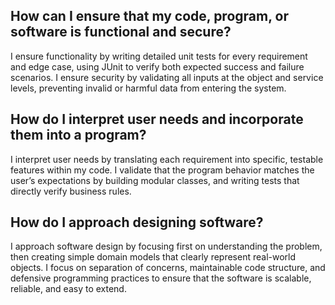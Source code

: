 ## How can I ensure that my code, program, or software is functional and secure?
I ensure functionality by writing detailed unit tests for every requirement and edge case, using JUnit to verify both expected success and failure scenarios. I ensure security by validating all inputs at the object and service levels, preventing invalid or harmful data from entering the system.

## How do I interpret user needs and incorporate them into a program?
I interpret user needs by translating each requirement into specific, testable features within my code. I validate that the program behavior matches the user’s expectations by building modular classes, and writing tests that directly verify business rules.

## How do I approach designing software?
I approach software design by focusing first on understanding the problem, then creating simple domain models that clearly represent real-world objects. I focus on separation of concerns, maintainable code structure, and defensive programming practices to ensure that the software is scalable, reliable, and easy to extend.
